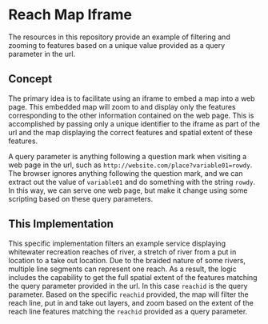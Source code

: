 # Reach Map Iframe

The resources in this repository provide an example of filtering and zooming to features based on a unique value provided as a query parameter in the url.

## Concept

The primary idea is to facilitate using an iframe to embed a map into a web page. This embedded map will zoom to and display only the features corresponding to the other information contained on the web page. This is accomplished by passing only a unique identifier to the iframe as part of the url and the map displaying the correct features and spatial extent of these features.

A query parameter is anything following a question mark when visiting a web page in the url, such as `http://website.com/place?variable01=rowdy`. The browser ignores anything following the question mark, and we can extract out the value of `variable01` and do something with the string `rowdy`. In this way, we can serve one web page, but make it change using some scripting based on these query parameters.
 
## This Implementation

This specific implementation filters an example service displaying whitewater recreation reaches of river, a stretch of river from a put in location to a take out location. Due to the braided nature of some rivers, multiple line segments can represent one reach. As a result, the logic includes the capability to get the full spatial extent of the features matching the query parameter provided in the url. In this case `reachid` is the query parameter. Based on the specific `reachid` provided, the map will filter the reach line, put in and take out layers, and zoom based on the extent of the reach line features matching the `reachid` provided as a query parameter.